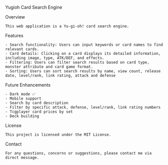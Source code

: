 Yugioh Card Search Engine

Overview

    This web application is a Yu-gi-oh! card search engine.

Features

    - Search functionality: Users can input keywords or card names to find relevant cards.
    - Card details: Clicking on a card displays its detailed information, including image, type, ATK/DEF, and effects.
    - Filtering: Users can filter search results based on card type, monster attribute and card game format.
    - Sorting: Users can sort search results by name, view count, release date, level/rank, link rating, attack and defense

Future Enhancements

    - Dark mode ✅
    - Mobile support
    - Search by card description
    - Filter by specific attack, defense, level/rank, link rating numbers
    - Tcgplayer card prices by set
    - Deck building
    
    
License

    This project is licensed under the MIT License.

Contact

    For any questions, concerns or suggestions, please contact me via direct message.   
